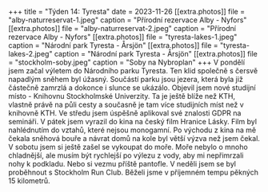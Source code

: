 +++
title = "Týden 14: Tyresta"
date = 2023-11-26
[[extra.photos]]
file = "alby-naturreservat-1.jpeg"
caption = "Přírodní rezervace Alby - Nyfors"
[[extra.photos]]
file = "alby-naturreservat-2.jpeg"
caption = "Přírodní rezervace Alby - Nyfors"
[[extra.photos]]
file = "tyresta-lakes-1.jpeg"
caption = "Národní park Tyresta - Årsjön"
[[extra.photos]]
file = "tyresta-lakes-2.jpeg"
caption = "Národní park Tyresta - Årsjön"
[[extra.photos]]
file = "stockholm-soby.jpeg"
caption = "Soby na Nybroplan"
+++
V pondělí jsem začal výletem do Národního parku Tyresta. Ten klid společně s čersvě napadlým sněhem byl úžasný. Součástí parku jsou jezera, která byla již částečně zamrzlá a dokonce i slunce se ukázálo. Objevil jsem nové studijní místo - Knihovnu Stockholmské Univerzity. Ta je ještě blíže než KTH, vlastně právě na půli cesty a současně je tam více studijních míst než v knihovně KTH. Ve středu jsem úspěšně aplikoval své znalosti GDPR na semináři. V pátek jsem vyrazil do kina na český film Hranice Lásky. Film byl nahlédnutím do vztahů, které nejsou monogamní. Po východu z kina na mě čekala sněhová bouře a návrat domů na kole byl větší výzva než jsem čekal. V sobotu jsem si ještě zašel se vykoupat do moře. Moře nebylo o mnoho chladnější, ale musím být rychlejší po výlezu z vody, aby mi nepřimrzali nohy k podkladu. Nebo si vezmu příště pantofle. V neděli jsem se byl proběhnout s Stockholm Run Club. Běželi jsme v příjemném tempu pěkných 15 kilometrů.
